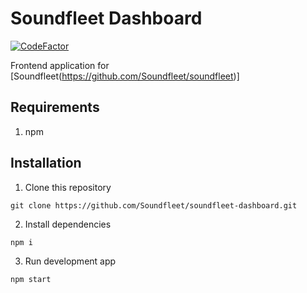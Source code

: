 # Soundfleet Dashboard
[![CodeFactor](https://www.codefactor.io/repository/github/soundfleet/soundfleet-dashboard/badge)](https://www.codefactor.io/repository/github/soundfleet/soundfleet-dashboard)

Frontend application for [Soundfleet(https://github.com/Soundfleet/soundfleet)]

## Requirements
1. npm

## Installation
1. Clone this repository
```shell
git clone https://github.com/Soundfleet/soundfleet-dashboard.git
```
2. Install dependencies
```shell
npm i
```
3. Run development app
```shell
npm start
```